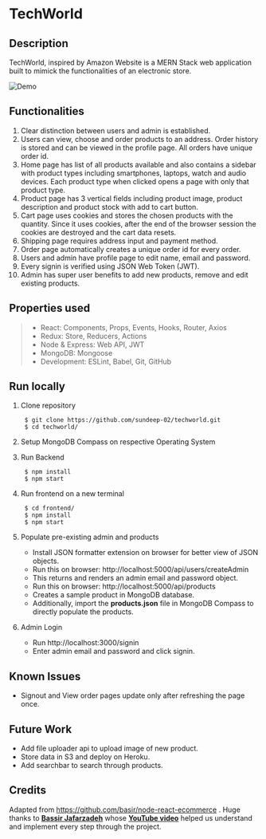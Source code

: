 # TechWorld

## Description

TechWorld, inspired by Amazon Website is a MERN Stack web application built to mimick the functionalities of an electronic store. 

![Demo](TechWorldDemo.gif)

## Functionalities

1. Clear distinction between users and admin is established. 
2. Users can view, choose and order products to an address. Order history is stored and can be viewed in the profile page. All orders have unique order id.
3. Home page has list of all products available and also contains a sidebar with product types including smartphones, laptops, watch and audio devices. Each product type when clicked opens a page with only that product type. 
4. Product page has 3 vertical fields including product image, product description and product stock with add to cart button. 
5. Cart page uses cookies and stores the chosen products with the quantity. Since it uses cookies, after the end of the browser session the cookies are destroyed and the cart data resets. 
6. Shipping page requires address input and payment method. 
7. Order page automatically creates a unique order id for every order. 
8. Users and admin have profile page to edit name, email and password. 
9. Every signin is verified using JSON Web Token (JWT).
10. Admin has super user benefits to add new products, remove and edit existing products.  

## Properties used

> - React: Components, Props, Events, Hooks, Router, Axios
> - Redux: Store, Reducers, Actions
> - Node & Express: Web API,  JWT
> - MongoDB: Mongoose
> - Development: ESLint, Babel, Git, GitHub

## Run locally

1. Clone repository

        $ git clone https://github.com/sundeep-02/techworld.git
        $ cd techworld/

2. Setup MongoDB Compass on respective Operating System

3. Run Backend

        $ npm install
        $ npm start

4. Run frontend on a new terminal

        $ cd frontend/
        $ npm install
        $ npm start

5. Populate pre-existing admin and products

    - Install JSON formatter extension on browser for better view of JSON objects.
    - Run this on browser: http://localhost:5000/api/users/createAdmin
    - This returns and renders an admin email and password object.
    - Run this on browser: http://localhost:5000/api/products
    - Creates a sample product in MongoDB database. 
    - Additionally, import the **products.json** file in MongoDB Compass to directly populate the products.

6. Admin Login

    - Run http://localhost:3000/signin
    - Enter admin email and password and click signin. 


## Known Issues

- Signout and View order pages update only after refreshing the page once.

## Future Work

- Add file uploader api to upload image of new product.
- Store data in S3 and deploy on Heroku. 
- Add searchbar to search through products.

## Credits

Adapted from https://github.com/basir/node-react-ecommerce . Huge thanks to **[Bassir Jafarzadeh](https://github.com/basir)** whose **[YouTube video](https://www.youtube.com/watch?v=Fy9SdZLBTOo)** helped us understand and implement every step through the project. 
